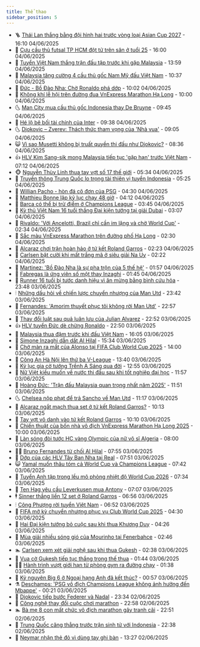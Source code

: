 ```yaml
---
title: Thể thao
sidebar_position: 5
---
```


<!-- vnexpress-the-thao:START -->
- 🪜 [Thái Lan thắng bằng đội hình hai trước vòng loại Asian Cup 2027](https://vnexpress.net/thai-lan-thang-bang-doi-hinh-hai-truoc-vong-loai-asian-cup-2027-4894629.html) - 16:10 04/06/2025
- 🦩 [Cựu cầu thủ futsal TP HCM đột tử trên sân ở tuổi 25](https://vnexpress.net/cuu-cau-thu-futsal-tp-hcm-dot-tu-tren-san-o-tuoi-25-4894626.html) - 16:00 04/06/2025
- 🧰 [Tuyển Việt Nam thắng trận đấu tập trước khi gặp Malaysia](https://vnexpress.net/tuyen-viet-nam-thang-tran-dau-tap-truoc-khi-gap-malaysia-4894613.html) - 13:59 04/06/2025
- 🤗 [Malaysia tăng cường 4 cầu thủ gốc Nam Mỹ đấu Việt Nam](https://vnexpress.net/malaysia-tang-cuong-4-cau-thu-goc-nam-my-dau-viet-nam-4894577.html) - 10:37 04/06/2025
- 🥳 [Đức - Bồ Đào Nha: Chờ Ronaldo phá dớp](https://vnexpress.net/duc-bo-dao-nha-cho-ronaldo-pha-dop-4894559.html) - 10:02 04/06/2025
- 🦣 [Không khí lễ hội trên đường đua VnExpress Marathon Hạ Long](https://vnexpress.net/khong-khi-le-hoi-tren-duong-dua-vnexpress-marathon-ha-long-4894057.html) - 10:00 04/06/2025
- 🌜 [Man City mua cầu thủ gốc Indonesia thay De Bruyne](https://vnexpress.net/man-city-mua-cau-thu-goc-indonesia-thay-de-bruyne-4894519.html) - 09:45 04/06/2025
- 🫶 [Hé lộ bê bối tài chính của Inter](https://vnexpress.net/he-lo-be-boi-tai-chinh-cua-inter-4894531.html) - 09:38 04/06/2025
- 🌜 [Djokovic – Zverev: Thách thức tham vọng của &#39;Nhà vua&#39;](https://vnexpress.net/djokovic-zverev-thach-thuc-tham-vong-cua-nha-vua-4894524.html) - 09:05 04/06/2025
- 😺 [Vì sao Musetti không bị truất quyền thi đấu như Djokovic?](https://vnexpress.net/vi-sao-musetti-khong-bi-truat-quyen-thi-dau-nhu-djokovic-4894498.html) - 08:36 04/06/2025
- 👍 [HLV Kim Sang-sik mong Malaysia tiếp tục &#39;gặp hạn&#39; trước Việt Nam](https://vnexpress.net/hlv-kim-sang-sik-mong-malaysia-tiep-tuc-gap-han-truoc-viet-nam-4894345.html) - 07:12 04/06/2025
- 🐵 [Nguyễn Thùy Linh thua tay vợt số 17 thế giới](https://vnexpress.net/nguyen-thuy-linh-thua-tay-vot-so-17-the-gioi-4894408.html) - 05:34 04/06/2025
- 💫 [Truyền thông Trung Quốc lo trọng tài thiên vị tuyển Indonesia](https://vnexpress.net/truyen-thong-trung-quoc-lo-trong-tai-thien-vi-tuyen-indonesia-4894401.html) - 05:25 04/06/2025
- 🦆 [Willian Pacho - hòn đá cô đơn của PSG](https://vnexpress.net/willian-pacho-hon-da-co-don-cua-psg-4894012.html) - 04:30 04/06/2025
- 🙉 [Matthieu Bonne lập kỷ lục chạy 48 giờ](https://vnexpress.net/matthieu-bonne-lap-ky-luc-chay-48-gio-4894354.html) - 04:12 04/06/2025
- 📝 [Barca có thể bị trừ điểm ở Champions League](https://vnexpress.net/barca-co-the-bi-tru-diem-o-champions-league-4894302.html) - 03:45 04/06/2025
- 💯 [Kỳ thủ Việt Nam 16 tuổi thắng Đại kiện tướng tại giải Dubai](https://vnexpress.net/ky-thu-viet-nam-16-tuoi-thang-dai-kien-tuong-tai-giai-dubai-4894279.html) - 03:07 04/06/2025
- 🌈 [Rivaldo: &#39;Với Ancelotti, Brazil chỉ cần im lặng và chờ World Cup&#39;](https://vnexpress.net/rivaldo-voi-ancelotti-brazil-chi-can-im-lang-va-cho-world-cup-4894224.html) - 02:34 04/06/2025
- 🦩 [Sắc màu VnExpress Marathon trên đường phố Hạ Long](https://vnexpress.net/sac-mau-vnexpress-marathon-tren-duong-pho-ha-long-4893979.html) - 02:30 04/06/2025
- 🐲 [Alcaraz chơi trận hoàn hảo ở tứ kết Roland Garros](https://vnexpress.net/alcaraz-choi-tran-hoan-hao-o-tu-ket-roland-garros-4894270.html) - 02:23 04/06/2025
- 🌁 [Carlsen bật cười khi mất trắng mã ở siêu giải Na Uy](https://vnexpress.net/carlsen-bat-cuoi-khi-mat-trang-ma-o-sieu-giai-na-uy-4894244.html) - 02:22 04/06/2025
- 💯 [Martinez: &#39;Bồ Đào Nha là sự pha trộn của 5 thế hệ&#39;](https://vnexpress.net/martinez-bo-dao-nha-la-su-pha-tron-cua-5-the-he-4894215.html) - 01:57 04/06/2025
- 🌝 [Fabregas là ứng viên số một thay Inzaghi](https://vnexpress.net/fabregas-la-ung-vien-so-mot-thay-inzaghi-4894213.html) - 01:45 04/06/2025
- 🤖 [Runner 16 tuổi bị tước danh hiệu vì ăn mừng bằng bình cứu hỏa](https://vnexpress.net/runner-16-tuoi-bi-tuoc-danh-hieu-vi-an-mung-bang-binh-cuu-hoa-4894210.html) - 23:48 03/06/2025
- 🕯 [Những dấu hỏi về chiến lược chuyển nhượng của Man Utd](https://vnexpress.net/nhung-dau-hoi-ve-chien-luoc-chuyen-nhuong-cua-man-utd-4894209.html) - 23:42 03/06/2025
- 🧰 [Fernandes: &#39;Amorim thuyết phục tôi không rời Man Utd&#39;](https://vnexpress.net/fernandes-amorim-thuyet-phuc-toi-khong-roi-man-utd-4894204.html) - 22:57 03/06/2025
- 🥳 [Thay đổi luật sau quả luân lưu của Julian Alvarez](https://vnexpress.net/thay-doi-luat-sau-qua-luan-luu-cua-julian-alvarez-4894205.html) - 22:52 03/06/2025
- 👍 [HLV tuyển Đức dè chừng Ronaldo](https://vnexpress.net/hlv-tuyen-duc-de-chung-ronaldo-4894206.html) - 22:50 03/06/2025
- 💪 [Malaysia thua đậm trước khi đấu Việt Nam](https://vnexpress.net/malaysia-thua-dam-truoc-khi-dau-viet-nam-4894194.html) - 16:05 03/06/2025
- 👹 [Simone Inzaghi dẫn dắt Al Hilal](https://vnexpress.net/simone-inzaghi-dan-dat-al-hilal-4893914.html) - 15:34 03/06/2025
- 🧰 [Chờ màn ra mắt của Alonso tại FIFA Club World Cup 2025](https://vnexpress.net/cho-man-ra-mat-cua-alonso-tai-fifa-club-world-cup-2025-4894151.html) - 14:00 03/06/2025
- 🚀 [Công An Hà Nội lên thứ ba V-League](https://vnexpress.net/cong-an-ha-noi-len-thu-ba-v-league-4894158.html) - 13:40 03/06/2025
- 🎃 [Kỷ lục gia cờ tướng Trềnh A Sáng qua đời](https://vnexpress.net/ky-luc-gia-co-tuong-trenh-a-sang-qua-doi-4894150.html) - 12:55 03/06/2025
- 🧰 [Nữ Việt kiều muốn về nước thi đấu sau khi tốt nghiệp đại học](https://vnexpress.net/nu-viet-kieu-muon-ve-nuoc-thi-dau-sau-khi-tot-nghiep-dai-hoc-4894129.html) - 11:57 03/06/2025
- 👀 [Hoàng Đức: &#39;Trận đấu Malaysia quan trọng nhất năm 2025&#39;](https://vnexpress.net/hoang-duc-tran-dau-malaysia-quan-trong-nhat-nam-2025-4894141.html) - 11:51 03/06/2025
- 🌜 [Chelsea nộp phạt để trả Sancho về Man Utd](https://vnexpress.net/chelsea-nop-phat-de-tra-sancho-ve-man-utd-4894127.html) - 11:17 03/06/2025
- 🫶 [Alcaraz ngắt mạch thua set ở tứ kết Roland Garros?](https://vnexpress.net/alcaraz-ngat-mach-thua-set-o-tu-ket-roland-garros-4894038.html) - 10:13 03/06/2025
- 🦄 [Tay vợt vô danh vào tứ kết Roland Garros](https://vnexpress.net/tay-vot-vo-danh-vao-tu-ket-roland-garros-4894063.html) - 10:10 03/06/2025
- 🥳 [Chiến thuật của bốn nhà vô địch VnExpress Marathon Hạ Long 2025](https://vnexpress.net/chien-thuat-cua-bon-nha-vo-dich-vnexpress-marathon-ha-long-2025-4892530.html) - 10:00 03/06/2025
- 🐲 [Làn sóng đòi tước HC vàng Olympic của nữ võ sĩ Algeria](https://vnexpress.net/lan-song-doi-tuoc-hc-vang-olympic-cua-nu-vo-si-algeria-4893716.html) - 08:00 03/06/2025
- 🧑‍🏫 [Bruno Fernandes từ chối Al Hilal](https://vnexpress.net/bruno-fernandes-tu-choi-al-hilal-4893978.html) - 07:55 03/06/2025
- 🤔 [Dớp của các HLV Tây Ban Nha tại Real](https://vnexpress.net/dop-cua-cac-hlv-tay-ban-nha-tai-real-4893840.html) - 07:51 03/06/2025
- 😺 [Yamal muốn thâu tóm cả World Cup và Champions League](https://vnexpress.net/yamal-muon-thau-tom-ca-world-cup-va-champions-league-4893777.html) - 07:42 03/06/2025
- 💪 [Tuyển Anh tập trong lều mô phỏng nhiệt độ World Cup 2026](https://vnexpress.net/tuyen-anh-tap-trong-leu-mo-phong-nhiet-do-world-cup-2026-4893878.html) - 07:34 03/06/2025
- 💼 [Ten Hag yêu cầu Leverkusen mua Antony](https://vnexpress.net/ten-hag-yeu-cau-leverkusen-mua-antony-4893862.html) - 07:07 03/06/2025
- 🕴 [Sinner thắng liền 12 set ở Roland Garros](https://vnexpress.net/sinner-thang-lien-12-set-o-roland-garros-4893917.html) - 06:56 03/06/2025
- 🕯 [Công Phượng rời tuyển Việt Nam](https://vnexpress.net/cong-phuong-roi-tuyen-viet-nam-4893944.html) - 06:52 03/06/2025
- 📝 [FIFA mở kỳ chuyển nhượng phục vụ Club World Cup 2025](https://vnexpress.net/fifa-mo-ky-chuyen-nhuong-phuc-vu-club-world-cup-2025-4893281.html) - 04:30 03/06/2025
- 🧐 [Hai Đại kiện tướng bỏ cuộc sau khi thua Khương Duy](https://vnexpress.net/hai-dai-kien-tuong-bo-cuoc-sau-khi-thua-khuong-duy-4893789.html) - 04:26 03/06/2025
- 🙉 [Mùa giải nhiều sóng gió của Mourinho tại Fenerbahce](https://vnexpress.net/mua-giai-nhieu-song-gio-cua-mourinho-tai-fenerbahce-4893752.html) - 02:46 03/06/2025
- 🏊 [Carlsen xem xét giải nghệ sau khi thua Gukesh](https://vnexpress.net/carlsen-xem-xet-giai-nghe-sau-khi-thua-gukesh-4893743.html) - 02:38 03/06/2025
- 🌊 [Vua cờ Gukesh tiếp tục thắng trong thế thua](https://vnexpress.net/vua-co-gukesh-tiep-tuc-thang-trong-the-thua-4893731.html) - 01:44 03/06/2025
- 👨‍🏫 [Hành trình vượt giới hạn từ phòng gym ra đường chạy](https://vnexpress.net/hanh-trinh-vuot-gioi-han-tu-phong-gym-ra-duong-chay-4893565.html) - 01:38 03/06/2025
- 🥷 [Kỷ nguyên Big 6 ở Ngoại hạng Anh đã kết thúc?](https://vnexpress.net/ky-nguyen-big-6-o-ngoai-hang-anh-da-ket-thuc-4893714.html) - 00:57 03/06/2025
- ⚗️ [Deschamps: &#39;PSG vô địch Champions League không ảnh hưởng đến Mbappe&#39;](https://vnexpress.net/deschamps-psg-vo-dich-champions-league-khong-anh-huong-den-mbappe-4893699.html) - 00:21 03/06/2025
- 🌮 [Djokovic tiếp bước Federer và Nadal](https://vnexpress.net/djokovic-tiep-buoc-federer-va-nadal-4893695.html) - 23:34 02/06/2025
- 🤩 [Công nghệ thay đổi cuộc chơi marathon](https://vnexpress.net/cong-nghe-thay-doi-cuoc-choi-marathon-4893666.html) - 22:58 02/06/2025
- 🏊 [Bà mẹ 8 con mất chức vô địch marathon gây tranh cãi](https://vnexpress.net/ba-me-8-con-mat-chuc-vo-dich-marathon-gay-tranh-cai-4893658.html) - 22:51 02/06/2025
- 🐎 [Trung Quốc căng thẳng trước trận sinh tử với Indonesia](https://vnexpress.net/trung-quoc-cang-thang-truoc-tran-sinh-tu-voi-indonesia-4893682.html) - 22:38 02/06/2025
- 💫 [Neymar nhận thẻ đỏ vì dùng tay ghi bàn](https://vnexpress.net/neymar-nhan-the-do-vi-dung-tay-ghi-ban-4893654.html) - 13:27 02/06/2025<!-- vnexpress-the-thao:END -->
